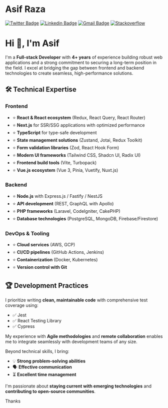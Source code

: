 # Asif Raza 
[![Twitter Badge](https://img.shields.io/badge/-@raoasifraza1-1ca0f1?style=flat-square&labelColor=1ca0f1&logo=twitter&logoColor=white&link=https://twitter.com/raoasifraza1)](https://twitter.com/raoasifraza1) [![Linkedin Badge](https://img.shields.io/badge/Asif-Raza-blue?style=flat-square&logo=Linkedin&logoColor=white&link=https://www.linkedin.com/in/raoasifraza/)](https://www.linkedin.com/in/raoasifraza/) 
[![Gmail Badge](https://img.shields.io/badge/-raoasifraz1@gmail.com-c14438?style=flat-square&logo=Gmail&logoColor=white&link=mailto:raoasifraz1@gmail.com)](mailto:b.raoasifraz1@gmail.com) [![Stackoverflow](https://img.shields.io/badge/stackoverflow%20reputation-1.3K-yellow)](https://stackoverflow.com/users/3374681/asif-raza) 


# Hi 👋, I'm Asif  

I'm a **Full-stack Developer** with **4+ years** of experience building robust web applications and a strong commitment to securing a long-term position in the field. I excel at bridging the gap between frontend and backend technologies to create seamless, high-performance solutions.  

## 🛠 Technical Expertise  

### **Frontend**  
- ⭐ **React & React ecosystem** (Redux, React Query, React Router)  
- ⭐ **Next.js** for SSR/SSG applications with optimized performance  
- ⭐ **TypeScript** for type-safe development  
- ⭐ **State management solutions** (Zustand, Jotai, Redux Toolkit)  
- ⭐ **Form validation libraries** (Zod, React Hook Form)  
- ⭐ **Modern UI frameworks** (Tailwind CSS, Shadcn UI, Radix UI)  
- ⭐ **Frontend build tools** (Vite, Turbopack)  
- ⭐ **Vue.js ecosystem** (Vue 3, Pinia, Vuetify, Nuxt.js)  

### **Backend**  
- ⭐ **Node.js** with Express.js / Fastify / NestJS  
- ⭐ **API development** (REST, GraphQL with Apollo)  
- ⭐ **PHP frameworks** (Laravel, CodeIgniter, CakePHP)  
- ⭐ **Database technologies** (PostgreSQL, MongoDB, Firebase/Firestore)  

### **DevOps & Tooling**  
- ⭐ **Cloud services** (AWS, GCP)  
- ⭐ **CI/CD pipelines** (GitHub Actions, Jenkins)  
- ⭐ **Containerization** (Docker, Kubernetes)  
- ⭐ **Version control with Git**  

## 🏆 Development Practices  
I prioritize writing **clean, maintainable code** with comprehensive test coverage using:  
- ✅ Jest  
- ✅ React Testing Library  
- ✅ Cypress  

My experience with **Agile methodologies** and **remote collaboration** enables me to integrate seamlessly with development teams of any size.  

Beyond technical skills, I bring:  
- 💡 **Strong problem-solving abilities**  
- 🗣 **Effective communication**  
- ⏳ **Excellent time management**  

I'm passionate about **staying current with emerging technologies** and **contributing to open-source communities**.  

Thanks
